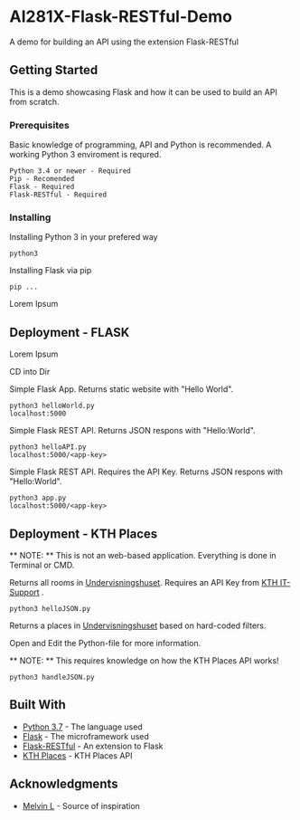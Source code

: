 # AI281X-Flask-RESTful-Demo

A demo for building an API using the extension Flask-RESTful

## Getting Started

This is a demo showcasing Flask and how it can be used to build an API from scratch.

### Prerequisites

Basic knowledge of programming, API and Python is recommended.
A working Python 3 enviroment is requred.

```
Python 3.4 or newer - Required
Pip - Recomended
Flask - Required
Flask-RESTful - Required
```

### Installing

Installing Python 3 in your prefered way

```
python3
```

Installing Flask via pip

```
pip ...
```

Lorem Ipsum


## Deployment - FLASK

Lorem Ipsum

CD into Dir

Simple Flask App. Returns static website with "Hello World".
```
python3 helloWorld.py
localhost:5000
```


Simple Flask REST API. Returns JSON respons with "Hello:World".
```
python3 helloAPI.py
localhost:5000/<app-key>
```

Simple Flask REST API. Requires the API Key. Returns JSON respons with "Hello:World".
```
python3 app.py
localhost:5000/<app-key>
```
## Deployment - KTH Places
** NOTE: ** This is not an web-based application. Everything is done in Terminal or CMD.

Returns all rooms in [Undervisningshuset](https://www.akademiskahus.se/vara-kunskapsmiljoer/byggprojekt/vara-byggprojekt/stockholm/undervisningshuset/). Requires an API Key from 
[KTH IT-Support](https://www.kth.se/student/kth-it-support) .

```
python3 helloJSON.py
```

Returns a places in [Undervisningshuset](https://www.akademiskahus.se/vara-kunskapsmiljoer/byggprojekt/vara-byggprojekt/stockholm/undervisningshuset/) based on hard-coded filters.

Open and Edit the Python-file for more information.

** NOTE: ** This requires knowledge on how the KTH Places API works!

```
python3 handleJSON.py
```

## Built With

* [Python 3.7](https://www.python.org/downloads/release/python-370/) - The language used
* [Flask](http://flask.pocoo.org) - The microframework used
* [Flask-RESTful](https://flask-restful.readthedocs.io/en/latest/) - An extension to Flask 
* [KTH Places](https://www.kth.se/api/places/swagger/) - KTH Places API

## Acknowledgments

* [Melvin L](https://www.youtube.com/watch?v=s_ht4AKnWZg) - Source of inspiration
